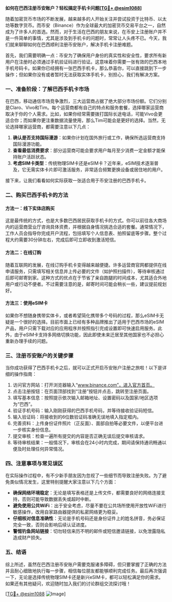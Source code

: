 **如何在巴西注册币安账户？轻松搞定手机卡问题[[TG💪+ @esim1088](https://t.me/s/esim1088)]**

随着加密货币市场的不断发展，越来越多的人开始关注并尝试投资于比特币、以太坊等数字货币。而币安（Binance）作为全球最大的加密货币交易平台之一，自然成为了许多人的首选。然而，对于生活在巴西的朋友来说，在币安上注册账户并不是一件简单的事情，尤其是涉及到手机卡的问题时，常常让人头疼不已。今天，我们就来聊聊如何在巴西顺利注册币安账户，解决手机卡注册难题。

首先，我们需要明确一点：币安为了确保用户身份的真实性和安全性，要求所有新用户在注册时必须通过手机验证码进行验证。这意味着你需要一张有效的巴西本地手机号码卡。如果你已经拥有一张巴西手机卡，那么恭喜你，可以直接跳到下一步操作；但如果你没有或者暂时无法获取实体手机卡，别担心，我们有解决方案。

### 一、准备阶段：了解巴西手机卡市场

在巴西，移动通信市场竞争激烈，三大运营商占据了绝大部分市场份额。它们分别是Claro、Vivo和Tim。每个运营商都有自己的特点和服务套餐，选择哪家运营商取决于你的个人需求。比如，如果你经常需要拨打国际长途电话，可能Vivo会更适合你；而如果你更注重数据流量使用，那么Tim可能会是更好的选择。当然，无论选择哪家运营商，都需要注意以下几点：

1. **确认是否支持国际漫游**：如果你计划在国外旅行或工作，确保所选运营商支持国际漫游功能。
2. **查看最低消费要求**：部分运营商可能会要求用户每月至少消费一定金额才能保持账户活跃状态。
3. **考虑SIM卡类型**：传统物理SIM卡还是eSIM卡？近年来，eSIM技术逐渐普及，它无需实体卡片即可激活服务，非常适合频繁更换设备或居住地的用户。

接下来，让我们看看如何实际获取一张适合用于币安注册的巴西手机卡。

### 二、购买巴西手机卡的方法

#### 方法一：线下实体店购买
这是最传统的方式，也是大多数巴西居民获取手机卡的方式。你可以前往各大商场内的运营商营业厅咨询具体资费，并根据自身情况挑选合适的套餐。通常情况下，工作人员会指导你完成开户流程，包括填写个人信息表、拍照留底等步骤。整个过程大约需要30分钟左右，完成后即可立即收到激活短信。

#### 方法二：在线订购
随着互联网的发展，在线订购手机卡变得越来越便捷。许多运营商官网都提供在线申请服务，只需填写相关信息并上传必要的文件（如护照扫描件），等待审核通过后即可邮寄到家。这种方式的优点在于节省了亲自跑腿的时间成本，尤其适合外地用户或行动不便者。不过需要注意的是，邮寄时间可能会稍长一些，建议提前规划好。

#### 方法三：使用eSIM卡
如果你不想随身携带实体卡，或者希望简化携带多个号码的过程，那么eSIM卡无疑是一个很好的选择。目前市面上已经有多种品牌推出了适用于巴西市场的eSIM产品，用户只需下载对应的应用程序并按照指引完成设置即可快速启用服务。此外，由于eSIM卡支持多网络切换功能，因此即使未来迁居至其他国家也不必担心重新办理手续的问题。

### 三、注册币安账户的关键步骤

当你成功获得了巴西手机卡之后，就可以正式开启币安账户注册之旅啦！以下是详细的操作指南：

1. 访问官方网站：打开浏览器输入“www.binance.com”，进入官方首页。
2. 点击注册按钮：在页面顶部找到“注册”按钮并点击，跳转至注册页面。
3. 填写基本信息：按照提示依次输入邮箱地址、设置密码以及国家/地区选项为“巴西”。
4. 验证手机号码：输入刚刚获得的巴西手机号码，并等待接收验证码短信。
5. 输入验证码：将接收到的6位数验证码准确无误地填入指定框内。
6. 完善资料：上传身份证件照片（正反面）、面部自拍等必要文件，以便平台进一步核实身份信息。
7. 提交审核：检查一遍所有提交的内容是否正确无误后提交审核请求。
8. 等待审核结果：一般情况下，审核会在24小时内完成，期间请保持通讯畅通以便及时处理任何异常情况。

### 四、注意事项与常见误区

在实际操作过程中，有不少新手朋友因为忽视了一些细节而导致注册失败。为了避免类似情况发生，这里特别提醒大家注意以下几个方面：

- **确保网络环境稳定**：无论是填写表格还是上传文件，都需要良好的网络连接支持，否则可能导致数据丢失或超时中断。
- **避免使用公共WiFi**：出于安全考虑，尽量不要在公共场所使用开放性WiFi进行敏感操作，改用自家路由器提供的私密网络更为稳妥。
- **仔细核对信息准确性**：无论是手机号码还是身份证件上的姓名拼音，务必保证完全一致，否则会影响后续认证进度。
- **警惕钓鱼网站链接**：切勿轻信来历不明的邮件或短信邀请链接，以免泄露隐私造成财产损失。

### 五、结语

综上所述，虽然在巴西注册币安账户需要克服诸多障碍，但只要掌握了正确的方法并且耐心细致地执行每一步骤，相信每位朋友都能够顺利完成任务。最后再次强调一下，无论是选择传统物理SIM卡还是新兴eSIM卡，都可以轻松满足你的需求。如果还有其他疑问，欢迎随时加入我们的讨论群组交流探讨哦！

[[TG💪+ @esim1088](https://t.me/s/esim1088) ![Image](https://i.postimg.cc/4NQfJmqS/Snipaste-2025-05-13-00-14-12.png)]